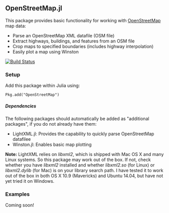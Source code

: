 ## OpenStreetMap.jl

This package provides basic functionality for working with [OpenStreetMap](http://www.openstreetmap.org) map data:
* Parse an OpenStreetMap XML datafile (OSM file)
* Extract highways, buildings, and features from an OSM file
* Crop maps to specified boundaries (includes highway interpolation)
* Easily plot a map using Winston

[![Build Status](https://travis-ci.org/tedsteiner/OpenStreetMap.jl.png)](https://travis-ci.org/tedsteiner/OpenStreetMap.jl)

### Setup

Add this package within Julia using:

```
Pkg.add("OpenStreetMap")
```
##### Dependencies
The following packages should automatically be added as "additional packages", if you do not already have them:
* LightXML.jl: Provides the capability to quickly parse OpenStreetMap datafilee
* Winston.jl: Enables basic map plotting

**Note:** LightXML relies on *libxml2*, which is shipped with Mac OS X and many Linux systems. So this package may work out of the box. If not, check whether you have *libxml2* installed and whether *libxml2.so* (for Linux) or *libxml2.dylib* (for Mac) is on your library search path. I have tested it to work out of the box in both OS X 10.9 (Mavericks) and Ubuntu 14.04, but have not yet tried it on Windows.

### Examples
Coming soon!
